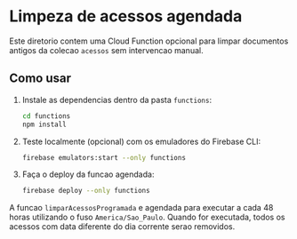 ﻿# Limpeza de acessos agendada

Este diretorio contem uma Cloud Function opcional para limpar documentos antigos da colecao `acessos` sem intervencao manual.

## Como usar

1. Instale as dependencias dentro da pasta `functions`:
   ```bash
   cd functions
   npm install
   ```
2. Teste localmente (opcional) com os emuladores do Firebase CLI:
   ```bash
   firebase emulators:start --only functions
   ```
3. Faça o deploy da funcao agendada:
   ```bash
   firebase deploy --only functions
   ```

A funcao `limparAcessosProgramada` e agendada para executar a cada 48 horas utilizando o fuso `America/Sao_Paulo`. Quando for executada, todos os acessos com data diferente do dia corrente serao removidos.
